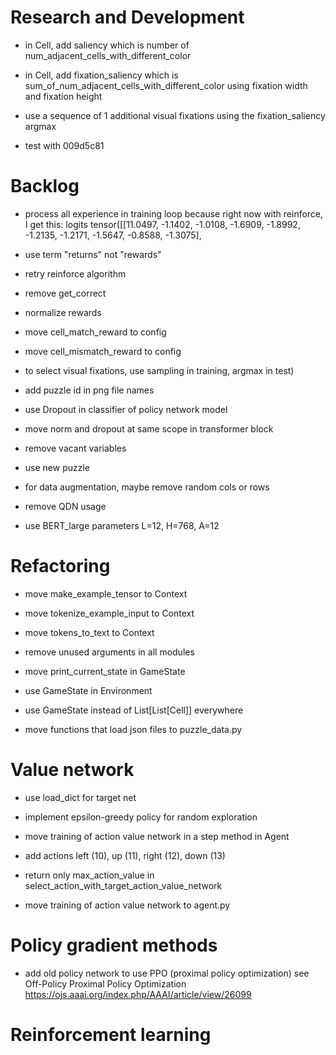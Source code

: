 # Research and Development

- in Cell, add saliency which is number of num_adjacent_cells_with_different_color
- in Cell, add fixation_saliency which is sum_of_num_adjacent_cells_with_different_color using fixation width and fixation height

- use a sequence of 1 additional visual fixations using the fixation_saliency argmax 

- test with 009d5c81

# Backlog

- process all experience in training loop because right now with reinforce, I get this:
logits tensor([[11.0497, -1.1402, -1.0108, -1.6909, -1.8992, -1.2135, -1.2171, -1.5647,
         -0.8588, -1.3075],
- use term "returns" not "rewards"

- retry reinforce algorithm
- remove get_correct

- normalize rewards
- move cell_match_reward to config
- move cell_mismatch_reward to config

- to select visual fixations, use sampling in training, argmax in test)




- add puzzle id in png file names

- use Dropout in classifier of policy network model
- move norm and dropout at same scope in transformer block

- remove vacant variables
- use new puzzle

- for data augmentation, maybe remove random cols or rows
- remove QDN usage
- use BERT_large parameters L=12, H=768, A=12


# Refactoring

- move make_example_tensor to Context
- move tokenize_example_input to Context
- move tokens_to_text to Context

- remove unused arguments in all modules
- move print_current_state in GameState
- use GameState in Environment
- use GameState instead of List[List[Cell]] everywhere

- move functions that load json files to puzzle_data.py

# Value network

- use load_dict for target net
- implement epsilon-greedy policy for random exploration

- move training of action value network in a step method in Agent
- add actions left (10), up (11), right (12), down (13)
- return only max_action_value in select_action_with_target_action_value_network

- move training of action value network to agent.py

# Policy gradient methods

- add old policy network to use PPO (proximal policy optimization)
    see Off-Policy Proximal Policy Optimization
        https://ojs.aaai.org/index.php/AAAI/article/view/26099

# Reinforcement learning

